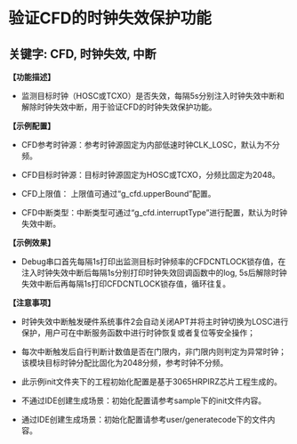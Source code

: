 # 验证CFD的时钟失效保护功能
## 关键字: CFD, 时钟失效, 中断

**【功能描述】**
+ 监测目标时钟（HOSC或TCXO）是否失效，每隔5s分别注入时钟失效中断和解除时钟失效中断，用于验证CFD的时钟失效保护功能。

**【示例配置】**
+ CFD参考时钟源：参考时钟源固定为内部低速时钟CLK_LOSC，默认为不分频。

+ CFD目标时钟源：目标时钟源固定为HOSC或TCXO，分频比固定为2048。

+ CFD上限值： 上限值可通过“g_cfd.upperBound”配置。

+ CFD中断类型：中断类型可通过“g_cfd.interruptType”进行配置，默认为时钟失效中断。

**【示例效果】**
+ Debug串口首先每隔1s打印出监测目标时钟频率的CFDCNTLOCK锁存值，在注入时钟失效中断后每隔1s分别打印时钟失效回调函数中的log, 5s后解除时钟失效中断后再每隔1s打印CFDCNTLOCK锁存值，循环往复。

**【注意事项】**
+ 时钟失效中断触发硬件系统事件2会自动关闭APT并将主时钟切换为LOSC进行保护，用户可在中断服务函数中进行时钟恢复或者复位等安全操作；
+ 每次中断触发后自行判断计数值是否在门限内，非门限内则判定为异常时钟；该模块目标时钟分配比固化为2048分频，参考时钟不分频。

+ 此示例init文件夹下的工程初始化配置是基于3065HRPIRZ芯片工程生成的。
+ 不通过IDE创建生成场景：初始化配置请参考sample下的init文件内容。
+ 通过IDE创建生成场景：初始化配置请参考user/generatecode下的文件内容。